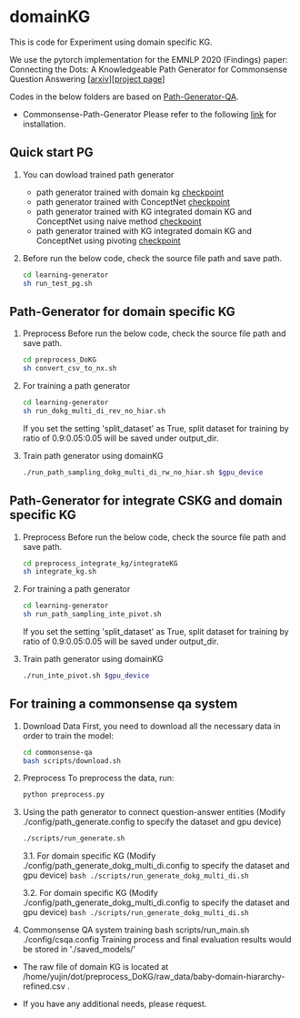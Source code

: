 # domainKG
This is code for Experiment using domain specific KG.

We use the pytorch implementation for the EMNLP 2020 (Findings) paper: Connecting the Dots: A Knowledgeable Path Generator for Commonsense Question Answering [[arxiv](https://arxiv.org/abs/2005.00691)][[project page](https://wangpf3.github.io/pathgen-project-page/)]

Codes in the below folders are based on [Path-Generator-QA](https://github.com/wangpf3/Commonsense-Path-Generator).

* Commonsense-Path-Generator
    Please refer to the following [link](https://github.com/wangpf3/Commonsense-Path-Generator) for installation.

## Quick start PG
1. You can dowload trained path generator 
    - path generator trained with domain kg [checkpoint](https://drive.google.com/file/d/1LSM0kV5-QVbU_SSxWA5-H8c4lOBJh2eQ/view?usp=sharing) 
    - path generator trained with ConceptNet [checkpoint](https://drive.google.com/file/d/1dQNxyiP4g4pdFQD6EPMQdzNow9sQevqD/view)
    - path generator trained with KG integrated domain KG and ConceptNet using naive method [checkpoint](https://drive.google.com/file/d/1NHpRYZmlZ9kQI81sReFhs29OTKYFWrZ0/view?usp=sharing)
    - path generator trained with KG integrated domain KG and ConceptNet using pivoting [checkpoint](https://drive.google.com/file/d/1cMebP7dQzHM_z9rtDWwax5ywukUniQdt/view?usp=sharing)

2. Before run the below code, check the source file path and save path.
    ```bash
    cd learning-generator
    sh run_test_pg.sh
    ```

## Path-Generator for domain specific KG
1. Preprocess
    Before run the below code, check the source file path and save path.
    ```bash
    cd preprocess_DoKG
    sh convert_csv_to_nx.sh
    ```

2. For training a path generator
    ```bash
    cd learning-generator
    sh run_dokg_multi_di_rev_no_hiar.sh
    ```
    If you set the setting 'split_dataset' as True, split dataset for training by ratio of 0.9:0.05:0.05 will be saved under output_dir.

3. Train path generator using domainKG
    ```bash
    ./run_path_sampling_dokg_multi_di_rw_no_hiar.sh $gpu_device
    ```

## Path-Generator for integrate CSKG and domain specific KG
1. Preprocess
    Before run the below code, check the source file path and save path.
    ```bash
    cd preprocess_integrate_kg/integrateKG
    sh integrate_kg.sh
    ```

2. For training a path generator
    ```bash
    cd learning-generator
    sh run_path_sampling_inte_pivot.sh
    ```
    If you set the setting 'split_dataset' as True, split dataset for training by ratio of 0.9:0.05:0.05 will be saved under output_dir.

3. Train path generator using domainKG
    ```bash
    ./run_inte_pivot.sh $gpu_device
    ```

## For training a commonsense qa system
1. Download Data
First, you need to download all the necessary data in order to train the model:
    ``` bash
    cd commonsense-qa
    bash scripts/download.sh
    ```

2. Preprocess
To preprocess the data, run:
    ``` bash
    python preprocess.py   
    ```

3. Using the path generator to connect question-answer entities
(Modify ./config/path_generate.config to specify the dataset and gpu device)
    ``` bash
    ./scripts/run_generate.sh
    ```

    3.1. For domain specific KG
        (Modify ./config/path_generate_dokg_multi_di.config to specify the dataset and gpu device)
        ``` bash
        ./scripts/run_generate_dokg_multi_di.sh
        ```

    3.2. For domain specific KG
        (Modify ./config/path_generate_dokg_multi_di.config to specify the dataset and gpu device)
        ``` bash
        ./scripts/run_generate_dokg_multi_di.sh
        ```


4. Commonsense QA system training
bash scripts/run_main.sh ./config/csqa.config
Training process and final evaluation results would be stored in './saved_models/'

* The raw file of domain KG is located at /home/yujin/dot/preprocess_DoKG/raw_data/baby-domain-hiararchy-refined.csv .

* If you have any additional needs, please request.